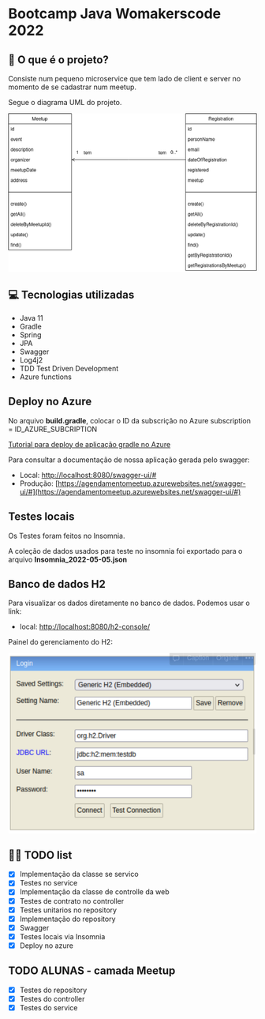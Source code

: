 # Bootcamp Java Womakerscode 2022

## 🤔 O que é o projeto?

Consiste num pequeno microservice que tem lado de client e server no momento de se cadastrar num meetup.

Segue o diagrama UML do projeto.

![desenho do projeto de agendamento de meetups](design-agendamento-de-meetups.png)

[//]: # (https://user-images.githubusercontent.com/42419543/162650128-1f8ab89f-0235-40a4-ad57-e60741ebf2ec.mp4)

## 💻 Tecnologias utilizadas

- Java 11
- Gradle
- Spring
- JPA
- Swagger
- Log4j2
- TDD Test Driven Development
- Azure functions

## Deploy no Azure
No arquivo **build.gradle**, colocar o ID da subscrição no Azure subscription = ID_AZURE_SUBCRIPTION

[Tutorial para deploy de aplicação gradle no Azure](https://devblogs.microsoft.com/java/gradle-deploy-java-web-apps-to-azure-in-one-step/)

Para consultar a documentação de nossa aplicação gerada pelo swagger:

- Local: [http://localhost:8080/swagger-ui/#](http://localhost:8080/swagger-ui/#)
- Produção: [https://agendamentomeetup.azurewebsites.net/swagger-ui/#](https://agendamentomeetup.azurewebsites.net/swagger-ui/#)

## Testes locais

Os Testes foram feitos no Insomnia.

A coleção de dados usados para teste no insomnia foi exportado para o arquivo **Insomnia_2022-05-05.json**

## Banco de dados H2

Para visualizar os dados diretamente no banco de dados. Podemos usar o link:

- local: [http://localhost:8080/h2-console/](http://localhost:8080/h2-console/)


Painel do gerenciamento do H2:

![Painel do H2](painel-h2.png)


## 👩‍💻 TODO list
- [X] Implementação da classe se servico
- [X] Testes no service
- [X] Implementação da classe de controlle da web
- [X] Testes de contrato no controller
- [X] Testes unitarios no repository
- [X] Implementação do repository
- [X] Swagger
- [X] Testes locais via Insomnia
- [X] Deploy no azure

## TODO ALUNAS - camada Meetup

- [X] Testes do repository
- [X] Testes do controller
- [X] Testes do service
